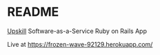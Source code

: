 # README

[Upskill](http://upskillcourses.com) Software-as-a-Service Ruby on Rails App

Live at https://frozen-wave-92129.herokuapp.com/
